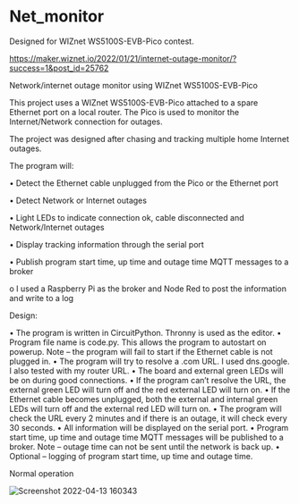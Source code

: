 # Net_monitor

Designed for WIZnet WS5100S-EVB-Pico contest.

https://maker.wiznet.io/2022/01/21/internet-outage-monitor/?success=1&post_id=25762

Network/internet outage monitor using WIZnet WS5100S-EVB-Pico

This project uses a WIZnet WS5100S-EVB-Pico attached to a spare Ethernet port on a local router. The Pico is used to monitor the Internet/Network connection for outages. 

The project was designed after chasing and tracking multiple home Internet outages.  

The program will:

•	Detect the Ethernet cable unplugged from the Pico or the Ethernet port

•	Detect Network or Internet outages

•	Light LEDs to indicate connection ok, cable disconnected and Network/Internet outages

•	Display tracking information through the serial port

•	Publish program start time, up time and outage time MQTT messages to a broker

   o	I used a Raspberry Pi as the broker and Node Red to post the information and write to a log 

Design:

•	The program is written in CircuitPython. Thronny is used as the editor.
•	Program file name is code.py. This allows the program to autostart on powerup. Note – the program will fail to start if the Ethernet cable is not plugged in.
•	The program will try to resolve a .com URL. I used dns.google. I also tested with my router URL.
•	The board and external green LEDs will be on during good connections.
•	If the program can’t resolve the URL, the external green LED will turn off and the red external LED will turn on.
•	If the Ethernet cable becomes unplugged, both the external and internal green LEDs will turn off and the external red LED will turn on.
•	The program will check the URL every 2 minutes and if there is an outage, it will check every 30 seconds.
•	All information will be displayed on the serial port.
•	Program start time, up time and outage time MQTT messages will be published to a broker. Note – outage time can not be sent until the network is back up.
•	Optional – logging of program start time, up time and outage time.


Normal operation




![Screenshot 2022-04-13 160343](https://user-images.githubusercontent.com/13513067/163702247-930bede1-c342-48f8-8e98-a04671a1976e.jpg)
